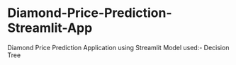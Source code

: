 # Diamond-Price-Prediction-Streamlit-App


Diamond Price Prediction Application using Streamlit
Model used:- Decision Tree
